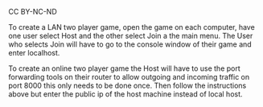 CC BY-NC-ND

To create a LAN two player game, open the game on each computer, have one user
select Host and the other select Join a the main menu. The User who selects
Join will have to go to the console window of their game and enter localhost.

To create an online two player game the Host will have to use the port
forwarding tools on their router to allow outgoing and incoming traffic on port
8000 this only needs to be done once. Then follow the instructions above but
enter the public ip of the host machine instead of local host.
